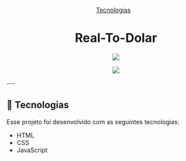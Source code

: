 <p align="center">
  <a href="#-tecnologias">Tecnologias</a>&nbsp;&nbsp;&nbsp;
</p>

<h1 align="center">Real-To-Dolar</h1>

<p align="center"><img src="https://user-images.githubusercontent.com/75588037/132094541-156fde20-e02f-4c81-80fb-6aa8eb9e31e0.png"></p>

<p align="center"><img src="https://user-images.githubusercontent.com/75588037/132094631-42498860-9fe0-469f-b4ec-549dde941f18.png"></p>
---

## 🚀 Tecnologias

Esse projeto foi desenvolvido com as seguintes tecnologias:

- HTML
- CSS
- JavaScript
